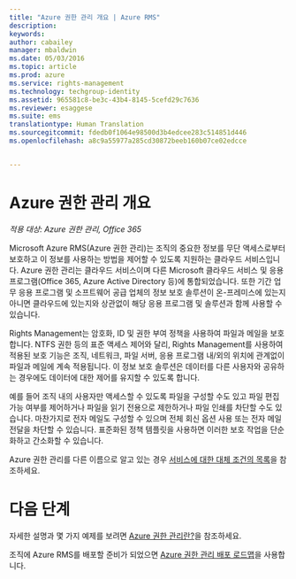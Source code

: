 ```yaml
---
title: "Azure 권한 관리 개요 | Azure RMS"
description: 
keywords: 
author: cabailey
manager: mbaldwin
ms.date: 05/03/2016
ms.topic: article
ms.prod: azure
ms.service: rights-management
ms.technology: techgroup-identity
ms.assetid: 965581c8-be3c-43b4-8145-5cefd29c7636
ms.reviewer: esaggese
ms.suite: ems
translationtype: Human Translation
ms.sourcegitcommit: fdedb0f1064e98500d3b4edcee283c514851d446
ms.openlocfilehash: a8c9a55977a285cd30872beeb160b07ce02edcce


---
```


# Azure 권한 관리 개요

*적용 대상: Azure 권한 관리, Office 365*

Microsoft Azure RMS(Azure 권한 관리)는 조직의 중요한 정보를 무단 액세스로부터 보호하고 이 정보를 사용하는 방법을 제어할 수 있도록 지원하는 클라우드 서비스입니다. Azure 권한 관리는 클라우드 서비스이며 다른 Microsoft 클라우드 서비스 및 응용 프로그램(Office 365, Azure Active Directory 등)에 통합되었습니다. 또한 기간 업무 응용 프로그램 및 소프트웨어 공급 업체의 정보 보호 솔루션이 온-프레미스에 있는지 아니면 클라우드에 있는지와 상관없이 해당 응용 프로그램 및 솔루션과 함께 사용할 수 있습니다. 

Rights Management는 암호화, ID 및 권한 부여 정책을 사용하여 파일과 메일을 보호합니다. NTFS 권한 등의 표준 액세스 제어와 달리, Rights Management를 사용하여 적용된 보호 기능은 조직, 네트워크, 파일 서버, 응용 프로그램 내/외의 위치에 관계없이 파일과 메일에 계속 적용됩니다. 이 정보 보호 솔루션은 데이터를 다른 사용자와 공유하는 경우에도 데이터에 대한 제어를 유지할 수 있도록 합니다.

예를 들어 조직 내의 사용자만 액세스할 수 있도록 파일을 구성할 수도 있고 파일 편집 가능 여부를 제어하거나 파일을 읽기 전용으로 제한하거나 파일 인쇄를 차단할 수도 있습니다. 마찬가지로 전자 메일도 구성할 수 있으며 전체 회신 옵션 사용 또는 전자 메일 전달을 차단할 수 있습니다. 표준화된 정책 템플릿을 사용하면 이러한 보호 작업을 단순화하고 간소화할 수 있습니다.

Azure 권한 관리를 다른 이름으로 알고 있는 경우 [서비스에 대한 대체 조건의 목록](azure-rms-aka.md)을 참조하세요.

# 다음 단계
자세한 설명과 몇 가지 예제를 보려면 [Azure 권한 관리란?](what-is-azure-rms.md)을 참조하세요.

조직에 Azure RMS를 배포할 준비가 되었으면 [Azure 권한 관리 배포 로드맵](../plan-design/deployment-roadmap.md)을 사용합니다.





<!--HONumber=Jun16_HO4-->



